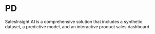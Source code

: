 # PD
SalesInsight AI is a comprehensive solution that includes a synthetic dataset, a predictive model, and an interactive product sales dashboard. 

